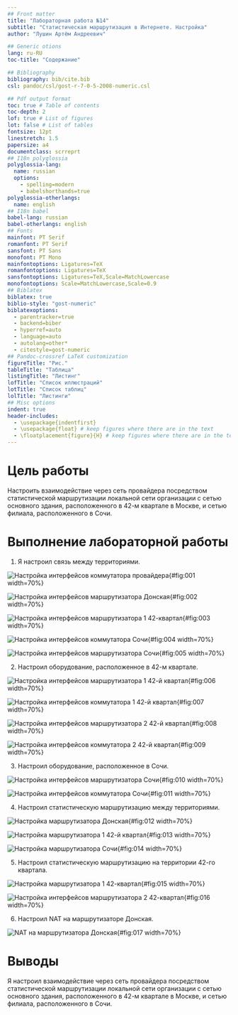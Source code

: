 ```yaml
---
## Front matter
title: "Лабораторная работа №14"
subtitle: "Статистическая маршрутизация в Интернете. Настройка"
author: "Лушин Артём Андреевич"

## Generic otions
lang: ru-RU
toc-title: "Содержание"

## Bibliography
bibliography: bib/cite.bib
csl: pandoc/csl/gost-r-7-0-5-2008-numeric.csl

## Pdf output format
toc: true # Table of contents
toc-depth: 2
lof: true # List of figures
lot: false # List of tables
fontsize: 12pt
linestretch: 1.5
papersize: a4
documentclass: scrreprt
## I18n polyglossia
polyglossia-lang:
  name: russian
  options:
	- spelling=modern
	- babelshorthands=true
polyglossia-otherlangs:
  name: english
## I18n babel
babel-lang: russian
babel-otherlangs: english
## Fonts
mainfont: PT Serif
romanfont: PT Serif
sansfont: PT Sans
monofont: PT Mono
mainfontoptions: Ligatures=TeX
romanfontoptions: Ligatures=TeX
sansfontoptions: Ligatures=TeX,Scale=MatchLowercase
monofontoptions: Scale=MatchLowercase,Scale=0.9
## Biblatex
biblatex: true
biblio-style: "gost-numeric"
biblatexoptions:
  - parentracker=true
  - backend=biber
  - hyperref=auto
  - language=auto
  - autolang=other*
  - citestyle=gost-numeric
## Pandoc-crossref LaTeX customization
figureTitle: "Рис."
tableTitle: "Таблица"
listingTitle: "Листинг"
lofTitle: "Список иллюстраций"
lotTitle: "Список таблиц"
lolTitle: "Листинги"
## Misc options
indent: true
header-includes:
  - \usepackage{indentfirst}
  - \usepackage{float} # keep figures where there are in the text
  - \floatplacement{figure}{H} # keep figures where there are in the text
---
```


# Цель работы

Настроить взаимодействие через сеть провайдера посредством статистической маршрутизации локальной сети организации с сетью основного здания, расположенного в 42-м квартале в Москве, и сетью филиала, расположенного в Сочи. 

# Выполнение лабораторной работы

1) Я настроил связь между территориями. 

![Настройка интерфейсов коммутатора провайдера](/home/aalushin1/study_2025-2026_net-admin/labs/lab14/report/image/1.jpg){#fig:001 width=70%}

![Настройка интерфейсов маршрутизатора Донская](/home/aalushin1/study_2025-2026_net-admin/labs/lab14/report/image/2.jpg){#fig:002 width=70%}

![Настройка интерфейсов маршрутизатора 1 42-квартал](/home/aalushin1/study_2025-2026_net-admin/labs/lab14/report/image/3.jpg){#fig:003 width=70%}

![Настройка интерфейсов коммутатора Сочи](/home/aalushin1/study_2025-2026_net-admin/labs/lab14/report/image/4.jpg){#fig:004 width=70%}

![Настройка интерфейсов маршрутизатора Сочи](/home/aalushin1/study_2025-2026_net-admin/labs/lab14/report/image/5.jpg){#fig:005 width=70%}

2) Настроил оборудование, расположенное в 42-м квартале. 

![Настройка интерфейсов маршрутизатора 1 42-й квартал](/home/aalushin1/study_2025-2026_net-admin/labs/lab14/report/image/6.jpg){#fig:006 width=70%}

![Настройка интерфейсов коммутатора 1 42-й квартал](/home/aalushin1/study_2025-2026_net-admin/labs/lab14/report/image/7.jpg){#fig:007 width=70%}

![Настройка интерфейсов маршрутизатора 2 42-й квартал](/home/aalushin1/study_2025-2026_net-admin/labs/lab14/report/image/8.jpg){#fig:008 width=70%}

![Настройка интерфейсов коммутатора 2 42-й квартал](/home/aalushin1/study_2025-2026_net-admin/labs/lab14/report/image/9.jpg){#fig:009 width=70%}

3) Настроил оборудование, расположенное в Сочи. 

![Настройка интерфейсов маршрутизатора Сочи](/home/aalushin1/study_2025-2026_net-admin/labs/lab14/report/image/10.jpg){#fig:010 width=70%}

![Настройка интерфейсов коммутатора Сочи](/home/aalushin1/study_2025-2026_net-admin/labs/lab14/report/image/11.jpg){#fig:011 width=70%}

4) Настроил статистическую маршрутизацию между территориями. 

![Настройка маршрутизатора Донская](/home/aalushin1/study_2025-2026_net-admin/labs/lab14/report/image/12.jpg){#fig:012 width=70%}

![Настройка маршрутизатора 1 42-й квартал](/home/aalushin1/study_2025-2026_net-admin/labs/lab14/report/image/13.jpg){#fig:013 width=70%}

![Настройка маршрутизатора Сочи](/home/aalushin1/study_2025-2026_net-admin/labs/lab14/report/image/14.jpg){#fig:014 width=70%}

5) Настроил статистическую маршрутизацию на территории 42-го квартала. 

![Настройка маршрутизатора 1 42-квартал](/home/aalushin1/study_2025-2026_net-admin/labs/lab14/report/image/15.jpg){#fig:015 width=70%}

![Настройка интерфейсов маршрутизатора 2 42-квартал](/home/aalushin1/study_2025-2026_net-admin/labs/lab14/report/image/16.jpg){#fig:016 width=70%}

6) Настроил NAT на маршрутизаторе Донская.

![NAT на маршрутизатора Донская](/home/aalushin1/study_2025-2026_net-admin/labs/lab14/report/image/17.jpg){#fig:017 width=70%}

# Выводы

Я настроил взаимодействие через сеть провайдера посредством статистической маршрутизации локальной сети организации с сетью основного здания, расположенного в 42-м квартале в Москве, и сетью филиала, расположенного в Сочи. 
